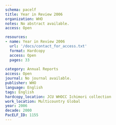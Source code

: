 ```yaml
---
schema: pacelf
title: Year in Review 2006
organization: WHO
notes: No abstract available.
access: Open

resources:
- name: Year in Review 2006
  url: '/docs/contact_for_access.txt'
  format: Hardcopy
  access: Open
  pages: 33
 
category: Annual Reports
access: Open
journal: No journal available.
publisher: WHO
language: English 
tags: English 
hardcopy_location: JCU WHOCC Ichimori collection
work_location: Multicountry Global
year: 2006
decade: 2000
PacELF_ID: 1155
---
```

